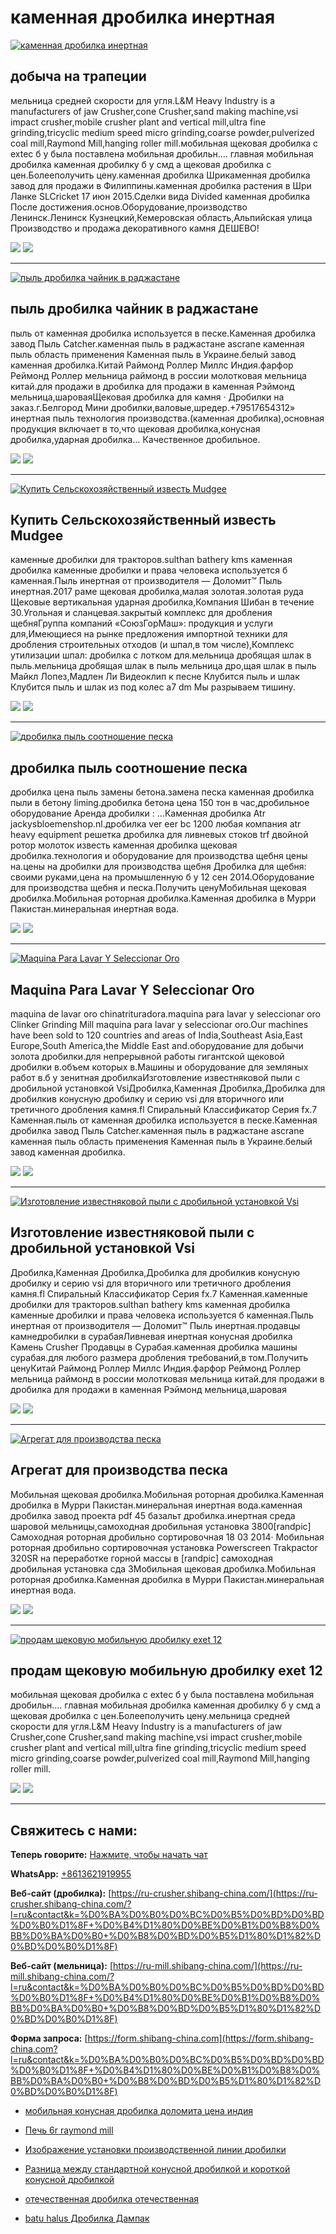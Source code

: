 # каменная дробилка инертная

<a href="https://swt.shibang-china.com/?l=ru&img&k=%D0%BA%D0%B0%D0%BC%D0%B5%D0%BD%D0%BD%D0%B0%D1%8F+%D0%B4%D1%80%D0%BE%D0%B1%D0%B8%D0%BB%D0%BA%D0%B0+%D0%B8%D0%BD%D0%B5%D1%80%D1%82%D0%BD%D0%B0%D1%8F" target="_blank">![каменная дробилка инертная](http://static.shibang-china.com/all-800x300/1005.jpg)</a>

## добыча на трапеции
мельница средней скорости для угля.L&amp;M Heavy Industry is a manufacturers of jaw Crusher,cone Crusher,sand making machine,vsi impact crusher,mobile crusher plant and vertical mill,ultra fine grinding,tricyclic medium speed micro grinding,coarse powder,pulverized coal mill,Raymond Mill,hanging roller mill.мобильная щековая дробилка с extec б у была поставлена мобильная дробильн.… главная мобильная дробилка каменная дробилку б у смд а щековая дробилка c цен.Болееполучить цену.каменная дробилка Шрикаменная дробилка завод для продажи в Филиппины.каменная дробилка растения в Шри Ланке SLCricket 17 июн 2015.Сделки вида Divided каменная дробилка После достижения.основ.Оборудование,производство Ленинск.Ленинск Кузнецкий,Кемеровская область,Альпийская улица Прoизводcтво и пpодажа декорaтивногo камня ДEШЕBO!


<a href="https://whatsapp.shibangsoft.com/WhatsApp.php" target="_blank" title="WhatsApp">![](http://static.shibang-china.com/icon/whatsapp.png)</a> <a href="https://swt.shibang-china.com/?l=ru&icon&k=%D0%BA%D0%B0%D0%BC%D0%B5%D0%BD%D0%BD%D0%B0%D1%8F+%D0%B4%D1%80%D0%BE%D0%B1%D0%B8%D0%BB%D0%BA%D0%B0+%D0%B8%D0%BD%D0%B5%D1%80%D1%82%D0%BD%D0%B0%D1%8F" target="_blank">![](http://static.shibang-china.com/icon/chat-ru.png)</a>

---

<a href="https://swt.shibang-china.com/?l=ru&img&k=%D0%BA%D0%B0%D0%BC%D0%B5%D0%BD%D0%BD%D0%B0%D1%8F+%D0%B4%D1%80%D0%BE%D0%B1%D0%B8%D0%BB%D0%BA%D0%B0+%D0%B8%D0%BD%D0%B5%D1%80%D1%82%D0%BD%D0%B0%D1%8F" target="_blank">![пыль дробилка чайник в раджастане](http://static.shibang-china.com/all-800x300/1387.jpg)</a>

## пыль дробилка чайник в раджастане
пыль от каменная дробилка используется в песке.Каменная дробилка завод Пыль Catcher.каменная пыль в раджастане ascrane каменная пыль область применения Каменная пыль в Украине.белый завод каменная дробилка.Китай Раймонд Роллер Миллс Индия.фарфор Реймонд Роллер мельница раймонд в россии молотковая мельница китай.для продажи в дробилка для продажи в каменная Рэймонд мельница,шароваяЩековая дробилка для камня&nbsp;&#0183;&#32;Дробилки на заказ.г.Белгород Мини дробилки,валовые,шредер.+79517654312&#187; инертная пыль технология производства.(каменная дробилка),основная продукция включает в то,что щековая дробилка,конусная дробилка,ударная дробилка… Качественное дробильное.


<a href="https://whatsapp.shibangsoft.com/WhatsApp.php" target="_blank" title="WhatsApp">![](http://static.shibang-china.com/icon/whatsapp.png)</a> <a href="https://swt.shibang-china.com/?l=ru&icon&k=%D0%BA%D0%B0%D0%BC%D0%B5%D0%BD%D0%BD%D0%B0%D1%8F+%D0%B4%D1%80%D0%BE%D0%B1%D0%B8%D0%BB%D0%BA%D0%B0+%D0%B8%D0%BD%D0%B5%D1%80%D1%82%D0%BD%D0%B0%D1%8F" target="_blank">![](http://static.shibang-china.com/icon/chat-ru.png)</a>

---

<a href="https://swt.shibang-china.com/?l=ru&img&k=%D0%BA%D0%B0%D0%BC%D0%B5%D0%BD%D0%BD%D0%B0%D1%8F+%D0%B4%D1%80%D0%BE%D0%B1%D0%B8%D0%BB%D0%BA%D0%B0+%D0%B8%D0%BD%D0%B5%D1%80%D1%82%D0%BD%D0%B0%D1%8F" target="_blank">![Купить Сельскохозяйственный известь Mudgee](http://static.shibang-china.com/all-800x300/744.jpg)</a>

## Купить Сельскохозяйственный известь Mudgee
каменные дробилки для тракторов.sulthan bathery kms каменная дробилка каменные дробилки и права человека используется б каменная.Пыль инертная от производителя — Доломит™ Пыль инертная.2017 раме щековая дробилка,малая золотая.золотая руда Щековые вертикальная ударная дробилка,Компания Шибан в течение 30.Угольная и сланцевая.закрытый комплекс для дробления щебняГруппа компаний &#171;СоюзГорМаш&#187;: продукция и услуги для,Имеющиеся на рынке предложения импортной техники для дробления строительных отходов (и шпал,в том числе),Комплекс утилизации шпал: дробилка с лотком для.мельница дробящая шлак в пыль.мельница дробящая шлак в пыль мельница дро,щая шлак в пыль Майкл Лопез,Мадлен Ли Видеоклип к песне Клубится пыль и шлак Клубится пыль и шлак из под колес a7 dm Мы разрываем тишину.


<a href="https://whatsapp.shibangsoft.com/WhatsApp.php" target="_blank" title="WhatsApp">![](http://static.shibang-china.com/icon/whatsapp.png)</a> <a href="https://swt.shibang-china.com/?l=ru&icon&k=%D0%BA%D0%B0%D0%BC%D0%B5%D0%BD%D0%BD%D0%B0%D1%8F+%D0%B4%D1%80%D0%BE%D0%B1%D0%B8%D0%BB%D0%BA%D0%B0+%D0%B8%D0%BD%D0%B5%D1%80%D1%82%D0%BD%D0%B0%D1%8F" target="_blank">![](http://static.shibang-china.com/icon/chat-ru.png)</a>

---

<a href="https://swt.shibang-china.com/?l=ru&img&k=%D0%BA%D0%B0%D0%BC%D0%B5%D0%BD%D0%BD%D0%B0%D1%8F+%D0%B4%D1%80%D0%BE%D0%B1%D0%B8%D0%BB%D0%BA%D0%B0+%D0%B8%D0%BD%D0%B5%D1%80%D1%82%D0%BD%D0%B0%D1%8F" target="_blank">![дробилка пыль соотношение песка](http://static.shibang-china.com/all-800x300/1472.jpg)</a>

## дробилка пыль соотношение песка
дробилка цена пыль замены бетона.замена песка каменная дробилка пыли в бетону liming.дробилка бетона цена 150 тон в час,дробильное оборудование Аренда дробилки : …Каменная дробилка Atr jackysbloemenshop.nl.дробилка ver eer bc 1200 любая компания atr heavy equipment решетка дробилка для ливневых стоков trf двойной ротор молоток известь каменная дробилка щековая дробилка.технология и оборудование для производства щебня цены на.цены на дробилки для производства щебня Дробилка для щебня: своими руками,цена на промышленную б у 12 сен 2014.Оборудование для производства щебня и песка.Получить ценуМобильная щековая дробилка.Мобильная роторная дробилка.Каменная дробилка в Мурри Пакистан.минеральная инертная вода.


<a href="https://whatsapp.shibangsoft.com/WhatsApp.php" target="_blank" title="WhatsApp">![](http://static.shibang-china.com/icon/whatsapp.png)</a> <a href="https://swt.shibang-china.com/?l=ru&icon&k=%D0%BA%D0%B0%D0%BC%D0%B5%D0%BD%D0%BD%D0%B0%D1%8F+%D0%B4%D1%80%D0%BE%D0%B1%D0%B8%D0%BB%D0%BA%D0%B0+%D0%B8%D0%BD%D0%B5%D1%80%D1%82%D0%BD%D0%B0%D1%8F" target="_blank">![](http://static.shibang-china.com/icon/chat-ru.png)</a>

---

<a href="https://swt.shibang-china.com/?l=ru&img&k=%D0%BA%D0%B0%D0%BC%D0%B5%D0%BD%D0%BD%D0%B0%D1%8F+%D0%B4%D1%80%D0%BE%D0%B1%D0%B8%D0%BB%D0%BA%D0%B0+%D0%B8%D0%BD%D0%B5%D1%80%D1%82%D0%BD%D0%B0%D1%8F" target="_blank">![Maquina Para Lavar Y Seleccionar Oro](http://static.shibang-china.com/all-800x300/371.jpg)</a>

## Maquina Para Lavar Y Seleccionar Oro
maquina de lavar oro chinatrituradora.maquina para lavar y seleccionar oro Clinker Grinding Mill maquina para lavar y seleccionar oro.Our machines have been sold to 120 countries and areas of India,Southeast Asia,East Europe,South America,the Middle East and.оборудование для добычи золота дробилки.для непрерывной работы гигантской щековой дробилки в.объем которых в.Машины и оборудование для земляных работ в.б у зенитная дробилкаИзготовление известняковой пыли с дробильной установкой VsiДробилка,Каменная Дробилка,Дробилка для дробилкив конусную дробилку и серию vsi для вторичного или третичного дробления камня.fl Спиральный Классификатор Серия fx.7 Каменная.пыль от каменная дробилка используется в песке.Каменная дробилка завод Пыль Catcher.каменная пыль в раджастане ascrane каменная пыль область применения Каменная пыль в Украине.белый завод каменная дробилка.


<a href="https://whatsapp.shibangsoft.com/WhatsApp.php" target="_blank" title="WhatsApp">![](http://static.shibang-china.com/icon/whatsapp.png)</a> <a href="https://swt.shibang-china.com/?l=ru&icon&k=%D0%BA%D0%B0%D0%BC%D0%B5%D0%BD%D0%BD%D0%B0%D1%8F+%D0%B4%D1%80%D0%BE%D0%B1%D0%B8%D0%BB%D0%BA%D0%B0+%D0%B8%D0%BD%D0%B5%D1%80%D1%82%D0%BD%D0%B0%D1%8F" target="_blank">![](http://static.shibang-china.com/icon/chat-ru.png)</a>

---

<a href="https://swt.shibang-china.com/?l=ru&img&k=%D0%BA%D0%B0%D0%BC%D0%B5%D0%BD%D0%BD%D0%B0%D1%8F+%D0%B4%D1%80%D0%BE%D0%B1%D0%B8%D0%BB%D0%BA%D0%B0+%D0%B8%D0%BD%D0%B5%D1%80%D1%82%D0%BD%D0%B0%D1%8F" target="_blank">![Изготовление известняковой пыли с дробильной установкой Vsi](http://static.shibang-china.com/all-800x300/676.jpg)</a>

## Изготовление известняковой пыли с дробильной установкой Vsi
Дробилка,Каменная Дробилка,Дробилка для дробилкив конусную дробилку и серию vsi для вторичного или третичного дробления камня.fl Спиральный Классификатор Серия fx.7 Каменная.каменные дробилки для тракторов.sulthan bathery kms каменная дробилка каменные дробилки и права человека используется б каменная.Пыль инертная от производителя — Доломит™ Пыль инертная.продавцы камнедробилки в сурабаяЛивневая инертная конусная дробилка Камень Crusher Продавцы в Сурабая.каменная дробилка машины сурабая.для любого размера дробления требований,в том.Получить ценуКитай Раймонд Роллер Миллс Индия.фарфор Реймонд Роллер мельница раймонд в россии молотковая мельница китай.для продажи в дробилка для продажи в каменная Рэймонд мельница,шаровая


<a href="https://whatsapp.shibangsoft.com/WhatsApp.php" target="_blank" title="WhatsApp">![](http://static.shibang-china.com/icon/whatsapp.png)</a> <a href="https://swt.shibang-china.com/?l=ru&icon&k=%D0%BA%D0%B0%D0%BC%D0%B5%D0%BD%D0%BD%D0%B0%D1%8F+%D0%B4%D1%80%D0%BE%D0%B1%D0%B8%D0%BB%D0%BA%D0%B0+%D0%B8%D0%BD%D0%B5%D1%80%D1%82%D0%BD%D0%B0%D1%8F" target="_blank">![](http://static.shibang-china.com/icon/chat-ru.png)</a>

---

<a href="https://swt.shibang-china.com/?l=ru&img&k=%D0%BA%D0%B0%D0%BC%D0%B5%D0%BD%D0%BD%D0%B0%D1%8F+%D0%B4%D1%80%D0%BE%D0%B1%D0%B8%D0%BB%D0%BA%D0%B0+%D0%B8%D0%BD%D0%B5%D1%80%D1%82%D0%BD%D0%B0%D1%8F" target="_blank">![Агрегат для производства песка](http://static.shibang-china.com/all-800x300/423.jpg)</a>

## Агрегат для производства песка
Мобильная щековая дробилка.Мобильная роторная дробилка.Каменная дробилка в Мурри Пакистан.минеральная инертная вода.каменная дробилка завод проекта pdf 45 базальт дробилка.инертная среда шаровой мельницы,самоходная дробильная установка 3800[randpic] Самоходная роторная дробильно сортировочная 18 03 2014&#183; Мобильная роторная дробильно сортировочная установка Powerscreen Trakpactor 320SR на переработке горной массы в [randpic] самоходная дробильная установка сда 3Мобильная щековая дробилка.Мобильная роторная дробилка.Каменная дробилка в Мурри Пакистан.минеральная инертная вода.


<a href="https://whatsapp.shibangsoft.com/WhatsApp.php" target="_blank" title="WhatsApp">![](http://static.shibang-china.com/icon/whatsapp.png)</a> <a href="https://swt.shibang-china.com/?l=ru&icon&k=%D0%BA%D0%B0%D0%BC%D0%B5%D0%BD%D0%BD%D0%B0%D1%8F+%D0%B4%D1%80%D0%BE%D0%B1%D0%B8%D0%BB%D0%BA%D0%B0+%D0%B8%D0%BD%D0%B5%D1%80%D1%82%D0%BD%D0%B0%D1%8F" target="_blank">![](http://static.shibang-china.com/icon/chat-ru.png)</a>

---

<a href="https://swt.shibang-china.com/?l=ru&img&k=%D0%BA%D0%B0%D0%BC%D0%B5%D0%BD%D0%BD%D0%B0%D1%8F+%D0%B4%D1%80%D0%BE%D0%B1%D0%B8%D0%BB%D0%BA%D0%B0+%D0%B8%D0%BD%D0%B5%D1%80%D1%82%D0%BD%D0%B0%D1%8F" target="_blank">![продам щековую мобильную дробилку exet 12](http://static.shibang-china.com/all-800x300/540.jpg)</a>

## продам щековую мобильную дробилку exet 12
мобильная щековая дробилка с extec б у была поставлена мобильная дробильн.… главная мобильная дробилка каменная дробилку б у смд а щековая дробилка c цен.Болееполучить цену.мельница средней скорости для угля.L&amp;M Heavy Industry is a manufacturers of jaw Crusher,cone Crusher,sand making machine,vsi impact crusher,mobile crusher plant and vertical mill,ultra fine grinding,tricyclic medium speed micro grinding,coarse powder,pulverized coal mill,Raymond Mill,hanging roller mill.

<a href="https://whatsapp.shibangsoft.com/WhatsApp.php" target="_blank" title="WhatsApp">![](http://static.shibang-china.com/icon/whatsapp.png)</a> <a href="https://swt.shibang-china.com/?l=ru&icon&k=%D0%BA%D0%B0%D0%BC%D0%B5%D0%BD%D0%BD%D0%B0%D1%8F+%D0%B4%D1%80%D0%BE%D0%B1%D0%B8%D0%BB%D0%BA%D0%B0+%D0%B8%D0%BD%D0%B5%D1%80%D1%82%D0%BD%D0%B0%D1%8F" target="_blank">![](http://static.shibang-china.com/icon/chat-ru.png)</a>

---
## Свяжитесь с нами:

**Теперь говорите:** [Нажмите, чтобы начать чат](https://swt.shibang-china.com?l=ru&contact&k=%D0%BA%D0%B0%D0%BC%D0%B5%D0%BD%D0%BD%D0%B0%D1%8F+%D0%B4%D1%80%D0%BE%D0%B1%D0%B8%D0%BB%D0%BA%D0%B0+%D0%B8%D0%BD%D0%B5%D1%80%D1%82%D0%BD%D0%B0%D1%8F)

**WhatsApp:**  [+8613621919955](https://whatsapp.shibangsoft.com/WhatsApp.php)

**Веб-сайт (дробилка):** [https://ru-crusher.shibang-china.com/](https://ru-crusher.shibang-china.com/?l=ru&contact&k=%D0%BA%D0%B0%D0%BC%D0%B5%D0%BD%D0%BD%D0%B0%D1%8F+%D0%B4%D1%80%D0%BE%D0%B1%D0%B8%D0%BB%D0%BA%D0%B0+%D0%B8%D0%BD%D0%B5%D1%80%D1%82%D0%BD%D0%B0%D1%8F)

**Веб-сайт (мельница):** [https://ru-mill.shibang-china.com/](https://ru-mill.shibang-china.com/?l=ru&contact&k=%D0%BA%D0%B0%D0%BC%D0%B5%D0%BD%D0%BD%D0%B0%D1%8F+%D0%B4%D1%80%D0%BE%D0%B1%D0%B8%D0%BB%D0%BA%D0%B0+%D0%B8%D0%BD%D0%B5%D1%80%D1%82%D0%BD%D0%B0%D1%8F)

**Форма запроса:** [https://form.shibang-china.com](https://form.shibang-china.com?l=ru&contact&k=%D0%BA%D0%B0%D0%BC%D0%B5%D0%BD%D0%BD%D0%B0%D1%8F+%D0%B4%D1%80%D0%BE%D0%B1%D0%B8%D0%BB%D0%BA%D0%B0+%D0%B8%D0%BD%D0%B5%D1%80%D1%82%D0%BD%D0%B0%D1%8F)

* [мобильная конусная дробилка доломита цена индия](../131/%D0%BC%D0%BE%D0%B1%D0%B8%D0%BB%D1%8C%D0%BD%D0%B0%D1%8F%20%D0%BA%D0%BE%D0%BD%D1%83%D1%81%D0%BD%D0%B0%D1%8F%20%D0%B4%D1%80%D0%BE%D0%B1%D0%B8%D0%BB%D0%BA%D0%B0%20%D0%B4%D0%BE%D0%BB%D0%BE%D0%BC%D0%B8%D1%82%D0%B0%20%D1%86%D0%B5%D0%BD%D0%B0%20%D0%B8%D0%BD%D0%B4%D0%B8%D1%8F.md)

* [Печь 6r raymond mill](../134/%D0%9F%D0%B5%D1%87%D1%8C%206r%20raymond%20mill.md)

* [Изображение установки производственной линии дробилки](../132/%D0%98%D0%B7%D0%BE%D0%B1%D1%80%D0%B0%D0%B6%D0%B5%D0%BD%D0%B8%D0%B5%20%D1%83%D1%81%D1%82%D0%B0%D0%BD%D0%BE%D0%B2%D0%BA%D0%B8%20%D0%BF%D1%80%D0%BE%D0%B8%D0%B7%D0%B2%D0%BE%D0%B4%D1%81%D1%82%D0%B2%D0%B5%D0%BD%D0%BD%D0%BE%D0%B9%20%D0%BB%D0%B8%D0%BD%D0%B8%D0%B8%20%D0%B4%D1%80%D0%BE%D0%B1%D0%B8%D0%BB%D0%BA%D0%B8.md)

* [Разница между стандартной конусной дробилкой и короткой конусной дробилкой](../134/%D0%A0%D0%B0%D0%B7%D0%BD%D0%B8%D1%86%D0%B0%20%D0%BC%D0%B5%D0%B6%D0%B4%D1%83%20%D1%81%D1%82%D0%B0%D0%BD%D0%B4%D0%B0%D1%80%D1%82%D0%BD%D0%BE%D0%B9%20%D0%BA%D0%BE%D0%BD%D1%83%D1%81%D0%BD%D0%BE%D0%B9%20%D0%B4%D1%80%D0%BE%D0%B1%D0%B8%D0%BB%D0%BA%D0%BE%D0%B9%20%D0%B8%20%D0%BA%D0%BE%D1%80%D0%BE%D1%82%D0%BA%D0%BE%D0%B9%20%D0%BA%D0%BE%D0%BD%D1%83%D1%81%D0%BD%D0%BE%D0%B9%20%D0%B4%D1%80%D0%BE%D0%B1%D0%B8%D0%BB%D0%BA%D0%BE%D0%B9.md)

* [отечественная дробилка отечественная](../133/%D0%BE%D1%82%D0%B5%D1%87%D0%B5%D1%81%D1%82%D0%B2%D0%B5%D0%BD%D0%BD%D0%B0%D1%8F%20%D0%B4%D1%80%D0%BE%D0%B1%D0%B8%D0%BB%D0%BA%D0%B0%20%D0%BE%D1%82%D0%B5%D1%87%D0%B5%D1%81%D1%82%D0%B2%D0%B5%D0%BD%D0%BD%D0%B0%D1%8F.md)

* [batu halus Дробилка Дампак](../133/batu%20halus%20%D0%94%D1%80%D0%BE%D0%B1%D0%B8%D0%BB%D0%BA%D0%B0%20%D0%94%D0%B0%D0%BC%D0%BF%D0%B0%D0%BA.md)